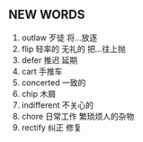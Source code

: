 ## NEW WORDS

1. outlaw 歹徒 将...放逐
2. flip 轻率的 无礼的 把...往上抛
3. defer 推迟 延期
4. cart 手推车
5. concerted 一致的
6. chip 木屑
7. indifferent 不关心的
8. chore 日常工作 繁琐烦人的杂物
9. rectify 纠正 修复
